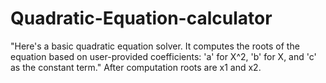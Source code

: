 # Quadratic-Equation-calculator

"Here's a basic quadratic equation solver. 
It computes the roots of the equation based on user-provided coefficients: 'a' for X^2, 'b' for X, and 'c' as the constant term."
After computation roots are x1 and x2. 
